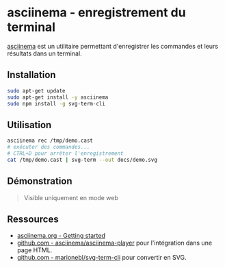 # asciinema - enregistrement du terminal

[asciinema](https://asciinema.org/) est un utilitaire permettant d'enregistrer les commandes et leurs résultats dans un terminal.

## Installation

```bash
sudo apt-get update
sudo apt-get install -y asciinema
sudo npm install -g svg-term-cli
```

## Utilisation

```bash
asciinema rec /tmp/demo.cast
# exécuter des commandes...
# CTRL+D pour arrêter l'enregistrement
cat /tmp/demo.cast | svg-term --out docs/demo.svg
```

## Démonstration

> Visible uniquement en mode web

<div id="asciinema-player"></div>
<script>
AsciinemaPlayer.create(
    './demo.cast', 
    document.getElementById('asciinema-player'),
    {
        preload: true
    }
);
</script>

## Ressources

* [asciinema.org - Getting started](https://asciinema.org/docs/getting-started)
* [github.com - asciinema/asciinema-player](https://github.com/asciinema/asciinema-player/tree/master#readme) pour l'intégration dans une page HTML.
* [github.com - marionebl/svg-term-cli](https://github.com/marionebl/svg-term-cli) pour convertir en SVG.



